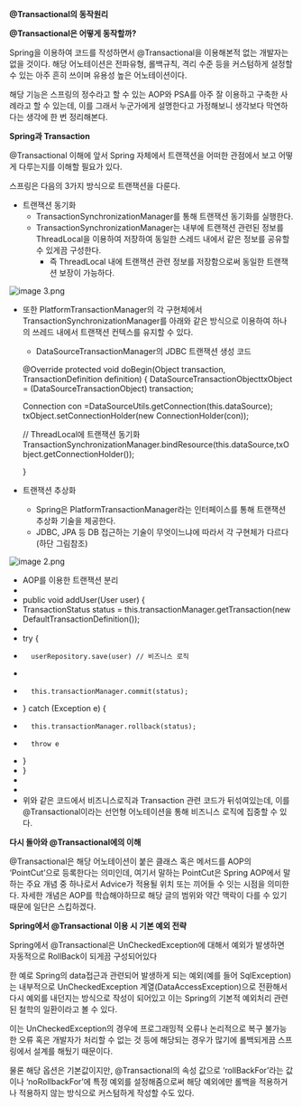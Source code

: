 **@Transactional의 동작원리**



**@Transactional은 어떻게 동작할까?**



Spring을 이용하여 코드를 작성하면서 @Transactional을 이용해본적 없는 개발자는 없을 것이다. 해당 어노테이션은 전파유형, 롤백규칙, 격리 수준 등을 커스텀하게 설정할 수 있는 아주 흔히 쓰이며 유용성 높은 어노테이션이다. 



해당 기능은 스프링의 정수라고 할 수 있는 AOP와 PSA를 아주 잘 이용하고 구축한 사례라고 할 수 있는데, 이를 그래서 누군가에게 설명한다고 가정해보니 생각보다 막연하다는 생각에 한 번 정리해본다. 



**Spring과 Transaction**



@Transactional 이해에 앞서 Spring 자체에서 트랜잭션을 어떠한 관점에서 보고 어떻게 다루는지를 이해할 필요가 있다. 



스프링은 다음의 3가지 방식으로 트랜잭션을 다룬다.

- 트랜잭션 동기화
  - TransactionSynchronizationManager를 통해 트랜잭션 동기화를 실행한다.
  - TransactionSynchronizationManager는 내부에 트랜잭션 관련된 정보를 ThreadLocal을 이용하여 저장하여 동일한 스레드 내에서 같은 정보를 공유할 수 있게끔 구성한다.
    - 즉 ThreadLocal 내에 트랜잭션 관련 정보를 저장함으로써 동일한 트랜잭션 보장이 가능하다.

![image 3.png](blob:file:///c61ce84d-4b60-4bd1-a09a-6ff537c4fbd1)

- 또한 PlatformTransactionManager의 각 구현체에서 TransactionSynchronizationManager를 아래와 같은 방식으로 이용하여 하나의 쓰레드 내에서 트랜잭션 컨텍스를 유지할 수 있다.
  - DataSourceTransactionManager의 JDBC 트랜잭션 생성 코드



  @Override protected void doBegin(Object transaction, TransactionDefinition definition) { DataSourceTransactionObjecttxObject = (DataSourceTransactionObject) transaction; 

   

  Connection con =DataSourceUtils.getConnection(this.dataSource); txObject.setConnectionHolder(new ConnectionHolder(con));

   // ThreadLocal에 트랜잭션 동기화 TransactionSynchronizationManager.bindResource(this.dataSource,txObject.getConnectionHolder()); 

  } 



- 트랜잭션 추상화
  - Spring은 PlatformTransactionManager라는 인터페이스를 통해 트랜잭션 추상화 기술을 제공한다.
  - JDBC, JPA 등 DB 접근하는 기술이 무엇이느냐에 따라서 각 구현체가 다르다 (하단 그림참조)

![image 2.png](blob:file:///3c3ea46e-df5e-44cc-899b-d1c4d23d479f)

- AOP를 이용한 트랜잭션 분리
- 
-  public void addUser(User user) {
-  	TransactionStatus status = this.transactionManager.getTransaction(new DefaultTransactionDefinition());
-  	
-  	try {
-  		userRepository.save(user) // 비즈니스 로직
-  
-  		this.transactionManager.commit(status);
-  	} catch (Exception e) {
-  		this.transactionManager.rollback(status);
-  		throw e
-  	}
-  }
-  
- 
- 위와 같은 코드에서 비즈니스로직과 Transaction 관련 코드가 뒤섞여있는데, 이를 @Transactional이라는 선언형 어노테이션을 통해 비즈니스 로직에 집중할 수 있다.





**다시 돌아와 @Transactional에의 이해**

@Transactional은 해당 어노테이션이 붙은 클래스 혹은 메서드를 AOP의 ‘PointCut’으로 등록한다는 의미인데, 여기서 말하는 PointCut은 Spring AOP에서 말하는 주요 개념 중 하나로서 Advice가 적용될 위치 또는 끼어들 수 잇는 시점을 의미한다. 자세한 개념은 AOP를 학습해야하므로 해당 글의 범위와 약간 맥락이 다를 수 있기 때문에 일단은 스킵하겠다. 



**Spring에서 @Transactional 이용 시 기본 예외 전략**



Spring에서 @Transactional은 UnCheckedException에 대해서 예외가 발생하면 자동적으로 RollBack이 되게끔 구성되어있다



한 예로 Spring의 data접근과 관련되어 발생하게 되는 예외(예를 들어 SqlException)는 내부적으로 UnCheckedException 계열(DataAccessException)으로 전환해서 다시 예외를 내던지는 방식으로 작성이 되어있고 이는 Spring의 기본적 예외처리 관련된 철학의 일환이라고 볼 수 있다. 



이는 UnCheckedException의 경우에 프로그래밍적 오류나 논리적으로 복구 불가능한 오류 혹은 개발자가 처리할 수 없는 것 등에 해당되는 경우가 많기에 롤백되게끔 스프링에서 설계를 해뒀기 때문이다.



물론 해당 옵션은 기본값이지만, @Transactional의 속성 값으로 ‘rollBackFor’라는 값이나 ‘noRollbackFor’에 특정 예외를 설정해줌으로써 해당 예외에만 롤백을 적용하거나 적용하지 않는 방식으로 커스텀하게 작성할 수도 있다. 